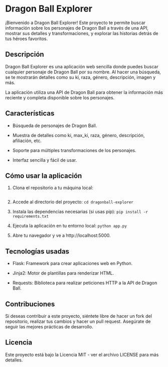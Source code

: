# Dragon Ball Explorer
¡Bienvenido a Dragon Ball Explorer! Este proyecto te permite buscar información sobre los personajes de Dragon Ball a través de una API, mostrar sus detalles y transformaciones, y explorar las historias detrás de tus héroes favoritos.

## Descripción
Dragon Ball Explorer es una aplicación web sencilla donde puedes buscar cualquier personaje de Dragon Ball por su nombre. Al hacer una búsqueda, se te mostrarán detalles como su ki, raza, género, descripción, imagen y más.

La aplicación utiliza una API de Dragon Ball para obtener la información más reciente y completa disponible sobre los personajes.

## Características
- Búsqueda de personajes de Dragon Ball.

- Muestra de detalles como ki, max_ki, raza, género, descripción, afiliación, etc.

- Soporte para múltiples transformaciones de los personajes.

- Interfaz sencilla y fácil de usar.

## Cómo usar la aplicación
1. Clona el repositorio a tu máquina local:
```git clone https://github.com/S1ayt4/dragonball-explorer.git
```

2. Accede al directorio del proyecto:
`cd dragonball-explorer`

3. Instala las dependencias necesarias (si usas pip):
`pip install -r requirements.txt`

4. Ejecuta la aplicación en tu entorno local:
`python app.py`

5. Abre tu navegador y ve a http://localhost:5000.

## Tecnologías usadas
- Flask: Framework para crear aplicaciones web en Python.

- Jinja2: Motor de plantillas para renderizar HTML.

- Requests: Biblioteca para realizar peticiones HTTP a la API de Dragon Ball.

## Contribuciones
Si deseas contribuir a este proyecto, siéntete libre de hacer un fork del repositorio, realizar tus cambios y hacer un pull request. Asegúrate de seguir las mejores prácticas de desarrollo.

## Licencia
Este proyecto está bajo la Licencia MIT - ver el archivo LICENSE para más detalles.
